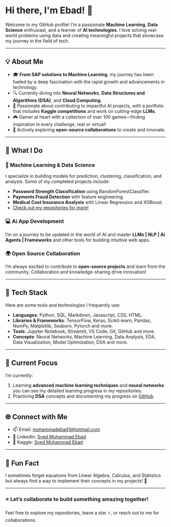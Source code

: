 # Hi there, I'm Ebad! 👋

Welcome to my GitHub profile! I’m a passionate **Machine Learning**, **Data Science** enthusiast, and a learner of **AI technologies**. I love solving real-world problems using data and creating meaningful projects that showcase my journey in the field of tech.

---

## 💡 About Me
- 🎓 **From SAP solutions to Machine Learning**, my journey has been fueled by a deep fascination with the rapid growth and advancements in technology.  
- 🔍 Currently diving into **Neural Networks**, **Data Structures and Algorithms (DSA)**, and **Cloud Computing**.  
- 🎯 Passionate about contributing to impactful AI projects, with a portfolio that includes **Kaggle competitions** and work on cutting-edge **LLMs**.  
- 🎮 Gamer at heart with a collection of over 100 games—finding inspiration in every challenge, real or virtual!  
- 🌱 Actively exploring **open-source collaborations** to create and innovate.  
---

## 🚀 What I Do
### 🧠 Machine Learning & Data Science
I specialize in building models for prediction, clustering, classification, and analysis. Some of my completed projects include:
- **Password Strength Classification** using RandomForestClassifier.
- **Payments Fraud Detection** with feature engineering.
- **Medical Cost Insurance Analysis** with Linear Regression and XGBoost.
- [Check out my repositories for more!](https://github.com/smebad?tab=repositories)

### 💻 Ai App Development
I’m on a journey to be updated in the world of AI and master **LLMs | NLP | Ai Agents | Frameworks** and other tools for building intuitive web apps.

### 🌍 Open Source Collaboration
I’m always excited to contribute to **open-source projects** and learn from the community. Collaboration and knowledge-sharing drive innovation!

---

## 🔨 Tech Stack
Here are some tools and technologies I frequently use:
- **Languages**: Python, SQL, Markdown, Javascript, CSS, HTML.
- **Libraries & Frameworks**: TensorFlow, Keras, Scikit-learn, Pandas, NumPy, Matplotlib, Seaborn, Pytorch and more.  
- **Tools**: Jupyter Notebook, Streamlit, VS Code, Git, GitHub and more.  
- **Concepts**: Neural Networks, Machine Learning, Data Analysis, EDA, Data Visualization, Model Optimization, DSA and more. 

---

## 🌟 Current Focus
I’m currently:
1. Learning **advanced machine learning techniques** and **neural networks** you can see my detailed learning progress in my repositories.
2. Practicing **DSA** concepts and documenting my progress on [GitHub](https://github.com/smebad/DSA).  

---

## 🌐 Connect with Me
- 📫 Email: [mohammadebad1@hotmail.com](mailto:mohammadebad1@hotmail.com)
- 💼 LinkedIn: [Syed Muhammad Ebad](https://www.linkedin.com/in/syed-ebad-4a20aa322?lipi=urn%3Ali%3Apage%3Ad_flagship3_profile_view_base_contact_details%3BA8oRggTAR%2FWx1no9qoEXAg%3D%3D)
- 🏅 Kaggle: [Syed Muhammad Ebad](https://www.kaggle.com/syedmuhammadebad)
---

## 🎯 Fun Fact
I sometimes forget equations from Linear Algebra, Calculus, and Statistics but always find a way to implement their concepts in my projects! 🚀

---

### ⭐ Let’s collaborate to build something amazing together!
Feel free to explore my repositories, leave a star ⭐, or reach out to me for collaborations.


<!---
smebad/smebad is a ✨ special ✨ repository because its `README.md` (this file) appears on your GitHub profile.
You can click the Preview link to take a look at your changes.
--->
